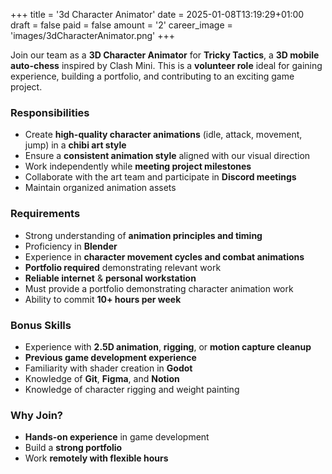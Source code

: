 ﻿+++
title = '3d Character Animator'
date = 2025-01-08T13:19:29+01:00
draft = false
paid = false
amount = '2'
career_image = 'images/3dCharacterAnimator.png'
+++

Join our team as a **3D Character Animator** for **Tricky Tactics**, a **3D mobile auto-chess** inspired by Clash Mini. This is a **volunteer role** ideal for gaining experience, building a portfolio, and contributing to an exciting game project.

### Responsibilities
- Create **high-quality character animations** (idle, attack, movement, jump) in a **chibi art style**
- Ensure a **consistent animation style** aligned with our visual direction
- Work independently while **meeting project milestones**
- Collaborate with the art team and participate in **Discord meetings**
- Maintain organized animation assets

### Requirements
- Strong understanding of **animation principles and timing**
- Proficiency in **Blender**
- Experience in **character movement cycles and combat animations**
- **Portfolio required** demonstrating relevant work
- **Reliable internet** & **personal workstation**
- Must provide a portfolio demonstrating character animation work
- Ability to commit **10+ hours per week**

### Bonus Skills
- Experience with **2.5D animation**, **rigging**, or **motion capture cleanup**
- **Previous game development experience**
- Familiarity with shader creation in **Godot**
- Knowledge of **Git**, **Figma**, and **Notion**
- Knowledge of character rigging and weight painting

### Why Join?
- **Hands-on experience** in game development
- Build a **strong portfolio**
- Work **remotely with flexible hours**

